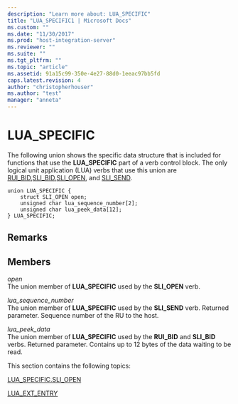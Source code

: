 ```yaml
---
description: "Learn more about: LUA_SPECIFIC"
title: "LUA_SPECIFIC1 | Microsoft Docs"
ms.custom: ""
ms.date: "11/30/2017"
ms.prod: "host-integration-server"
ms.reviewer: ""
ms.suite: ""
ms.tgt_pltfrm: ""
ms.topic: "article"
ms.assetid: 91a15c99-350e-4e27-88d0-1eeac97bb5fd
caps.latest.revision: 4
author: "christopherhouser"
ms.author: "test"
manager: "anneta"
---
```

# LUA_SPECIFIC
The following union shows the specific data structure that is included for functions that use the **LUA_SPECIFIC** part of a verb control block. The only logical unit application (LUA) verbs that use this union are [RUI_BID](./rui-bid1.md),[SLI_BID](./sli-bid2.md),[SLI_OPEN](../core/sli-open2.md), and [SLI_SEND](./sli-send2.md).  
  
```  
union LUA_SPECIFIC {  
    struct SLI_OPEN open;  
    unsigned char lua_sequence_number[2];  
    unsigned char lua_peek_data[12];  
} LUA_SPECIFIC;  
```  
  
## Remarks  
  
## Members  
 *open*  
 The union member of **LUA_SPECIFIC** used by the **SLI_OPEN** verb.  
  
 *lua_sequence_number*  
 The union member of **LUA_SPECIFIC** used by the **SLI_SEND** verb. Returned parameter. Sequence number of the RU to the host.  
  
 *lua_peek_data*  
 The union member of **LUA_SPECIFIC** used by the **RUI_BID** and **SLI_BID** verbs. Returned parameter. Contains up to 12 bytes of the data waiting to be read.  
  
 This section contains the following topics:  
  
 [LUA_SPECIFIC.SLI_OPEN](../core/lua-specific-sli-open1.md)  
  
 [LUA_EXT_ENTRY](../core/lua-ext-entry2.md)
